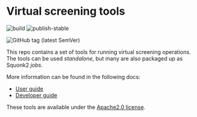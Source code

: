 # Virtual screening tools

![build](https://github.com/InformaticsMatters/virtual-screening/workflows/build/badge.svg)
![publish-stable](https://github.com/InformaticsMatters/virtual-screening/workflows/publish-stable/badge.svg)

![GitHub tag (latest SemVer)](https://img.shields.io/github/v/tag/informaticsmatters/virtual-screening)

This repo contains a set of tools for running virtual screening operations.
The tools can be used *standalone*, but many are also packaged up as Squonk2 *jobs*.

More information can be found in the following docs:

* [User guide](USER_GUIDE.md)
* [Developer guide](DEVELOPER_GUIDE.md)

These tools are available under the [Apache2.0 license](LICENSE).